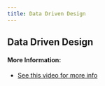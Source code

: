 ```yaml
---
title: Data Driven Design
---
```

## Data Driven Design

#### More Information:
- [See this video for more info](https://youtu.be/N_kcRB8O3aI)

